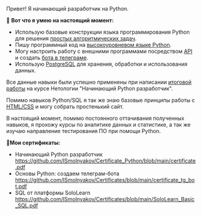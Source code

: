 Привет! Я начинающий разработчик на Python.

💁 <b>Вот что я умею на настоящий момент:</b>
  - Использую базовые конструкции языка программирования Python для решения <a href="https://github.com/ISmolnyakov/Hakkerrank_tasks">простых алгоритмических задач</a>.
  - Пишу программный код на <a href="https://github.com/ISmolnyakov/OOP_HW">высокоуровневом языке Python</a>.
  - Могу настроить работу с внешними программами посредством <a href="https://github.com/ISmolnyakov/HTTP-requests-HW">API</a> и создать <a href="https://github.com/ISmolnyakov/tg_bot">бота в телеграме</a>.
  - Использую <a href="https://github.com/ISmolnyakov/SQL_netology_HW">PostgreSQL</a> для хранения, обработки и использования данных.

Все данные навыки были успешно применены при написании <a href = "https://github.com/ISmolnyakov/diplom_bp">итоговой работы</a> на курсе Нетологии "Начинающий Python разработчик".

Помимо навыков Python/SQL я так же знаю базовые принципы работы с <a href = "https://codepen.io/ismolnyakov/pen/JjvqwER">HTML/CSS</a> и могу собрать простенький сайт. 

В настоящий момент, помимо постоянного оттачивания полученных навыков, я прохожу курсы по аналитике данных и статистике, а так же изучаю направление тестирования ПО при помощи Python. 

📜<b>Мои сертификаты:</b>
  - Начинающий Python разработчик https://github.com/ISmolnyakov/Certificate_Python/blob/main/certificate.pdf
  - Основы Python: создаем телеграм-бота https://github.com/ISmolnyakov/Certificates/blob/main/certificate_tg_bot.pdf
  - SQL от платформы SoloLearn https://github.com/ISmolnyakov/Certificates/blob/main/SoloLearn_Basic_SQL.pdf
